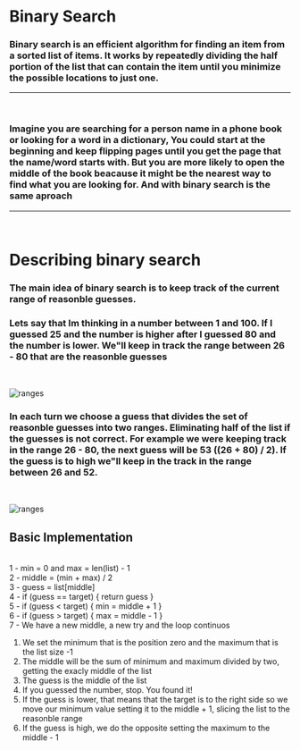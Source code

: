 # Binary Search
### Binary search is an efficient algorithm for finding an item from a <strong>sorted list</strong> of items. It works by repeatedly dividing the half portion of the list that can contain the item until you minimize the possible locations to just one.

---
<br>

### Imagine you are searching for a person name in a phone book or looking for a word in a dictionary, You could start at the beginning and keep flipping pages until you get the page that the name/word starts with. But you are more likely to open the middle of the book beacause it might be the nearest way to find what you are looking for. And with binary search is the same aproach
---
<br>

# Describing binary search
### The main idea of binary search is to keep track of the current range of reasonble guesses.
### Lets say that Im thinking in a number between 1 and 100. If I guessed 25 and the number is higher after I guessed 80 and the number is lower. We"ll keep in track the range between 26 - 80 that are the reasonble guesses
<br>

![ranges](https://cdn.kastatic.org/ka-perseus-images/91981c0666c061815dd0e9b473ad0570a1803a45.png)
<br>

### In each turn we choose a guess that divides the set of reasonble guesses into two ranges. Eliminating half of the list if the guesses is not correct. For example we were keeping track in the range 26 - 80, the next guess will be 53 ((26 + 80) / 2). If the guess is to high we"ll keep in the track in the range between 26 and 52.
<br>

![ranges](https://cdn.kastatic.org/ka-perseus-images/a376ce2d2746fc126293571121a818f395a97354.png)
<br>
## Basic Implementation
<br>
   1 - min = 0 and max = len(list) - 1 <br>
   2 - middle = (min + max) / 2 <br>
   3 - guess = list[middle] <br>
   4 - if (guess == target) {
        return guess
    } <br>
   5 - if (guess < target) {
        min = middle + 1
    } <br>
    6 - if (guess > target) {
        max = middle - 1
    }<br>
    7 - We have a new middle, a new try and the loop continuos

<br>

<ol>
    <li>We set the minimum that is the position zero and the maximum that is the list size -1 </li>
    <li>The middle will be the sum of minimum and maximum divided by two, getting the exacly middle of the list</li>
    <li>The guess is the middle of the list</li>
    <li>If you guessed the number, stop. You found it!</li>
    <li>If the guess is lower, that means that the target is to the right side so we move our minimum value setting it to the middle + 1, slicing the list to the reasonble range</li>
    <li>If the guess is high, we do the opposite setting the maximum to the middle - 1 </li>
</ol>


